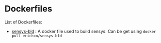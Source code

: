 # Dockerfiles

List of Dockerfiles:
  - [sensys-bld](sensys-bld/Dockerfile) : A docker file used to build sensys. Can be get using `docker pull erichcm/sensys-bld`
